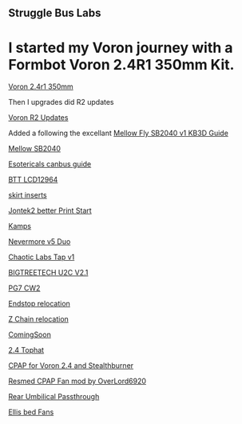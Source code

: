## Struggle Bus Labs

# I started my Voron journey with a Formbot Voron 2.4R1 350mm Kit.

[Voron 2.4r1 350mm](https://www.formbot3d.com/products/voron-24-pro-corexy-3d-printer-kit-with-hdmi-5-touch-screen?VariantsId=10486)

Then I upgrades did R2 updates

[Voron R2 Updates](https://github.com/VoronDesign/Voron-2/releases)

Added a following the excellant [Mellow Fly SB2040 v1 KB3D Guide](https://wiki.kb-3d.com/home/mellow/voron/mellow_sb2040)

[Mellow SB2040](https://github.com/Mellow-3D/Fly-SB2040)

[Esotericals canbus guide](https://github.com/Esoterical/voron_canbus)

[BTT LCD12964](https://www.printables.com/model/351939-voron-24-lcd-display-mod)

[skirt inserts](https://www.printables.com/model/648945-voron-24-skirt-insert)

[Jontek2 better Print Start](https://github.com/jontek2/A-better-print_start-macro)

[Kamps]()

[Nevermore v5 Duo]()

[Chaotic Labs Tap v1]()

[BIGTREETECH U2C V2.1]()

[PG7 CW2]()

[Endstop relocation]()

[Z Chain relocation]()

[ComingSoon]()

[2.4 Tophat](https://www.printables.com/model/571759-voron-24-trident-magnetic-tophat-35mm-66mm-beta-re)

[CPAP for Voron 2.4 and Stealthburner](https://github.com/ogland/Printer-mods/tree/main/V2/CPAP)

[Resmed CPAP Fan mod by OverLord6920](https://github.com/runtpacket/Struggle-Bus-Labs/tree/main/Mods/CPAP%20FAN)

[Rear Umbilical Passthrough](https://github.com/tanaes/whopping_Voron_mods/tree/f64cd56fe2baac4348ac56e3d0e70f4577013d7e/umbilical_passthrough)

[Ellis bed Fans](https://github.com/VoronDesign/VoronUsers/tree/master/printer_mods/Ellis/Bed_Fans)

